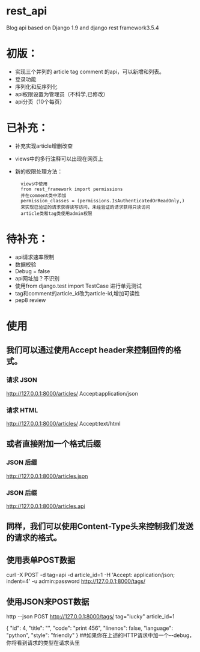 # rest_api
Blog api based on Django 1.9 and django rest framework3.5.4
# 初版：

- 实现三个并列的 article tag comment 的api，可以新增和列表。
- 登录功能
- 序列化和反序列化
- api权限设置为管理员（不科学,已修改）
- api分页（10个每页）


# 已补充：
- 补充实现article增删改查
- views中的多行注释可以出现在网页上
- 新的权限处理方法：

        views中使用
        from rest_framework import permissions
        并在comment类中添加
        permission_classes = (permissions.IsAuthenticatedOrReadOnly,)
        来实现已验证的请求获得读写访问，未经验证的请求获得只读访问
        article类和tag类使用admin权限

# 待补充：
- api请求速率限制
- 数据校验
- Debug = false
- api网址加？不识别
- 使用from django.test import TestCase 进行单元测试
- tag和comment的article_id改为article-id,增加可读性
- pep8 review


# 使用
## 我们可以通过使用Accept header来控制回传的格式。
### 请求 JSON
http://127.0.0.1:8000/articles/ Accept:application/json
### 请求 HTML
http://127.0.0.1:8000/articles/ Accept:text/html        
## 或者直接附加一个格式后缀
### JSON 后缀
http://127.0.0.1:8000/articles.json 
### JSON 后缀
http://127.0.0.1:8000/articles.api   

## 同样，我们可以使用Content-Type头来控制我们发送的请求的格式。

## 使用表单POST数据
curl -X POST -d tag=api -d article_id=1 -H 'Accept: application/json; indent=4' -u admin:password http://127.0.0.1:8000/tags/

## 使用JSON来POST数据
http --json POST http://127.0.0.1:8000/tags/ tag="lucky" article_id=1

{
    "id": 4,
    "title": "",
    "code": "print 456",
    "linenos": false,
    "language": "python",
    "style": "friendly"
}
##如果你在上述的HTTP请求中加一个--debug，你将看到请求的类型在请求头里

